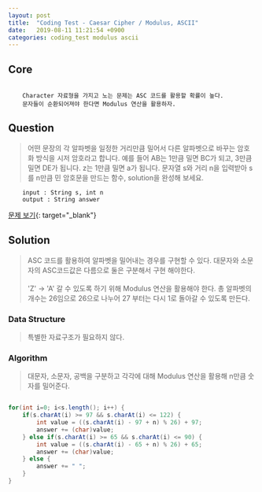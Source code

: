 ```yaml
---
layout: post
title:  "Coding Test - Caesar Cipher / Modulus, ASCII"
date:   2019-08-11 11:21:54 +0900
categories: coding_test modulus ascii
---
```


## Core
```

    Character 자료형을 가지고 노는 문제는 ASC 코드를 활용할 확률이 높다.
    문자들이 순환되어져야 한다면 Modulus 연산을 활용하자.

```

## Question
> 어떤 문장의 각 알파벳을 일정한 거리만큼 밀어서 다른 알파벳으로 바꾸는 암호화 방식을 시저 암호라고 합니다. 예를 들어 AB는 1만큼 밀면 BC가 되고, 3만큼 밀면 DE가 됩니다. z는 1만큼 밀면 a가 됩니다. 문자열 s와 거리 n을 입력받아 s를 n만큼 민 암호문을 만드는 함수, solution을 완성해 보세요.

```
    input : String s, int n
    output : String answer
```
[문제 보기](https://programmers.co.kr/learn/courses/30/lessons/12926){: target="_blank"}

## Solution
>  ASC 코드를 활용하여 알파벳을 밀어내는 경우를 구현할 수 있다. 대문자와 소문자의 ASC코드값은 다름으로 둘은 구분해서 구현 해야한다. <br><br> 'Z' -> 'A' 갈 수 있도록 하기 위해 Modulus 연산을 활용해야 한다. 총 알파벳의 개수는 26임으로 26으로 나누어 27 부터는 다시 1로 돌아갈 수 있도록 만든다.

### Data Structure
> 특별한 자료구조가 필요하지 않다.

### Algorithm
> 대문자, 소문자, 공백을 구분하고 각각에 대해 Modulus 연산을 활용해 n만큼 숫자를 밀어준다.

```java

for(int i=0; i<s.length(); i++) {
	if(s.charAt(i) >= 97 && s.charAt(i) <= 122) {
		int value = ((s.charAt(i) - 97 + n) % 26) + 97;
		answer += (char)value;
	} else if(s.charAt(i) >= 65 && s.charAt(i) <= 90) {
		int value = ((s.charAt(i) - 65 + n) % 26) + 65;
		answer += (char)value;
	} else {
		answer += " ";
	}
}

```